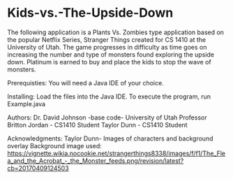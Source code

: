 # Kids-vs.-The-Upside-Down
The following application is a Plants Vs. Zombies type application based on the popular Netflix Series, Stranger Things created for CS 1410 at the University of Utah. The game progresses in difficulty as time goes on increasing the number and type of monsters found exploring the upside down. Platinum is earned to buy and place the kids to stop the wave of monsters.

Prerequisties:
You will need a Java IDE of your choice.

Installing:
Load the files into the Java IDE.
To execute the program, run Example.java

Authors:
Dr. David Johnson -base code- University of Utah Professor
Britton Jordan - CS1410 Student
Taylor Dunn - CS1410 Student

Acknowledgments:
Taylor Dunn- Images of characters and background overlay
Background image used: https://vignette.wikia.nocookie.net/strangerthings8338/images/f/f1/The_Flea_and_the_Acrobat_-_the_Monster_feeds.png/revision/latest?cb=20170409124503
